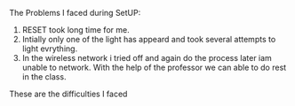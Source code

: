 The Problems I faced during SetUP:

1. RESET took long time for me. 
2. Intially only one of the light has appeard and took several attempts to light evrything.
3. In the wireless network i tried off and again do the process later iam unable to network. 
With the help of the professor we can able to do rest in the class.


These are the difficulties I faced
